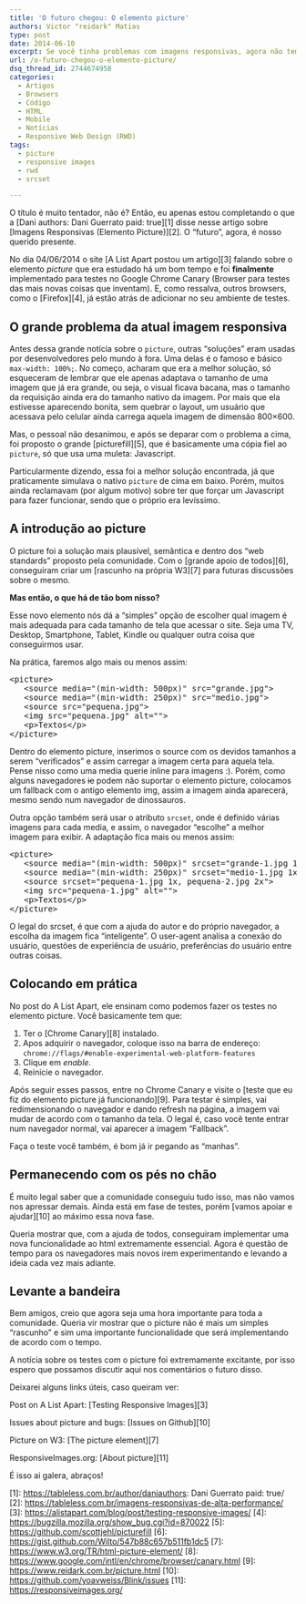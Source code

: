 ```yaml
---
title: 'O futuro chegou: O elemento picture'
authors: Victor "reidark" Matias
type: post
date: 2014-06-10
excerpt: Se você tinha problemas com imagens responsivas, agora não tem mais...
url: /o-futuro-chegou-o-elemento-picture/
dsq_thread_id: 2744674958
categories:
  - Artigos
  - Browsers
  - Código
  - HTML
  - Mobile
  - Notícias
  - Responsive Web Design (RWD)
tags:
  - picture
  - responsive images
  - rwd
  - srcset

---
```

O título é muito tentador, não é? Então, eu apenas estou completando o que a [Dani authors: Dani Guerrato
paid: true][1] disse nesse artigo sobre [Imagens Responsivas (Elemento Picture)][2]. O &#8220;futuro&#8221;, agora, é nosso querido presente.

No dia 04/06/2014 o site [A List Apart postou um artigo][3] falando sobre o elemento _picture_ que era estudado há um bom tempo e foi **finalmente** implementado para testes no Google Chrome Canary (Browser para testes das mais novas coisas que inventam). E, como ressalva, outros browsers, como o [Firefox][4], já estão atrás de adicionar no seu ambiente de testes.

## O grande problema da atual imagem responsiva

Antes dessa grande notícia sobre o `picture`, outras &#8220;soluções&#8221; eram usadas por desenvolvedores pelo mundo à fora. Uma delas é o famoso e básico `max-width: 100%;`. No começo, acharam que era a melhor solução, só esqueceram de lembrar que ele apenas adaptava o tamanho de uma imagem que já era grande, ou seja, o visual ficava bacana, mas o tamanho da requisição ainda era do tamanho nativo da imagem. Por mais que ela estivesse aparecendo bonita, sem quebrar o layout, um usuário que acessava pelo celular ainda carrega aquela imagem de dimensão 800&#215;600.

Mas, o pessoal não desanimou, e após se deparar com o problema a cima, foi proposto o grande [picturefill][5], que é basicamente uma cópia fiel ao `picture`, só que usa uma muleta: Javascript.

Particularmente dizendo, essa foi a melhor solução encontrada, já que praticamente simulava o nativo `picture` de cima em baixo. Porém, muitos ainda reclamavam (por algum motivo) sobre ter que forçar um Javascript para fazer funcionar, sendo que o próprio era levíssimo. 

## A introdução ao picture

O picture foi a solução mais plausível, semântica e dentro dos &#8220;web standards&#8221; proposto pela comunidade. Com o [grande apoio de todos][6], conseguiram criar um [rascunho na própria W3][7] para futuras discussões sobre o mesmo.

**Mas então, o que há de tão bom nisso?**

Esse novo elemento nós dá a &#8220;simples&#8221; opção de escolher qual imagem é mais adequada para cada tamanho de tela que acessar o site. Seja uma TV, Desktop, Smartphone, Tablet, Kindle ou qualquer outra coisa que conseguirmos usar. 

Na prática, faremos algo mais ou menos assim:

<pre class="lang-html">&lt;picture&gt;
   &lt;source media="(min-width: 500px)" src="grande.jpg"&gt;
   &lt;source media="(min-width: 250px)" src="medio.jpg"&gt;
   &lt;source src="pequena.jpg"&gt;
   &lt;img src="pequena.jpg" alt=""&gt;
   &lt;p&gt;Textos&lt;/p&gt;
&lt;/picture&gt;
</pre>

Dentro do elemento picture, inserimos o source com os devidos tamanhos a serem &#8220;verificados&#8221; e assim carregar a imagem certa para aquela tela. Pense nisso como uma media querie inline para imagens :). Porém, como alguns navegadores <del>ie</del> podem não suportar o elemento picture, colocamos um fallback com o antigo elemento img, assim a imagem ainda aparecerá, mesmo sendo num navegador de dinossauros.

Outra opção também será usar o atributo `srcset`, onde é definido várias imagens para cada media, e assim, o navegador &#8220;escolhe&#8221; a melhor imagem para exibir. A adaptação fica mais ou menos assim:

<pre class="lang-html">&lt;picture&gt;
   &lt;source media="(min-width: 500px)" srcset="grande-1.jpg 1x, grande-2.jpg 2x"&gt;
   &lt;source media="(min-width: 250px)" srcset="medio-1.jpg 1x, medio-2.jpg 2x"&gt;
   &lt;source srcset="pequena-1.jpg 1x, pequena-2.jpg 2x"&gt;
   &lt;img src="pequena-1.jpg" alt=""&gt;
   &lt;p&gt;Textos&lt;/p&gt;
&lt;/picture&gt;
</pre>

O legal do srcset, é que com a ajuda do autor e do próprio navegador, a escolha da imagem fica &#8220;inteligente&#8221;. O user-agent analisa a conexão do usuário, questões de experiência de usuário, preferências do usuário entre outras coisas.

## Colocando em prática

No post do A List Apart, ele ensinam como podemos fazer os testes no elemento picture. Você basicamente tem que: 

  1. Ter o [Chrome Canary][8] instalado.
  2. Apos adquirir o navegador, coloque isso na barra de endereço: `chrome://flags/#enable-experimental-web-platform-features`
  3. Clique em _enable_.
  4. Reinicie o navegador.

Após seguir esses passos, entre no Chrome Canary e visite o [teste que eu fiz do elemento picture já funcionando][9]. Para testar é simples, vai redimensionando o navegador e dando refresh na página, a imagem vai mudar de acordo com o tamanho da tela. O legal é, caso você tente entrar num navegador normal, vai aparecer a imagem &#8220;Fallback&#8221;.

Faça o teste você também, é bom já ir pegando as &#8220;manhas&#8221;.

## Permanecendo com os pés no chão

É muito legal saber que a comunidade conseguiu tudo isso, mas não vamos nos apressar demais. Ainda está em fase de testes, porém [vamos apoiar e ajudar][10] ao máximo essa nova fase. 

Queria mostrar que, com a ajuda de todos, conseguiram implementar uma nova funcionalidade ao html extremamente essencial. Agora é questão de tempo para os navegadores mais novos irem experimentando e levando a ideia cada vez mais adiante.

## Levante a bandeira

Bem amigos, creio que agora seja uma hora importante para toda a comunidade. Queria vir mostrar que o picture não é mais um simples &#8220;rascunho&#8221; e sim uma importante funcionalidade que será implementando de acordo com o tempo.

A notícia sobre os testes com o picture foi extremamente excitante, por isso espero que possamos discutir aqui nos comentários o futuro disso.

Deixarei alguns links úteis, caso queiram ver:

Post on A List Apart: [Testing Responsive Images][3]
  
Issues about picture and bugs: [Issues on Github][10]
  
Picture on W3: [The picture element][7]
  
ResponsiveImages.org: [About picture][11]

É isso ai galera, abraços!

 [1]: https://tableless.com.br/author/daniauthors: Dani Guerrato
paid: true/
 [2]: https://tableless.com.br/imagens-responsivas-de-alta-performance/
 [3]: https://alistapart.com/blog/post/testing-responsive-images/
 [4]: https://bugzilla.mozilla.org/show_bug.cgi?id=870022
 [5]: https://github.com/scottjehl/picturefill
 [6]: https://gist.github.com/Wilto/547b88c657b511fb1dc5
 [7]: https://www.w3.org/TR/html-picture-element/
 [8]: https://www.google.com/intl/en/chrome/browser/canary.html
 [9]: https://www.reidark.com.br/picture.html
 [10]: https://github.com/yoavweiss/Blink/issues
 [11]: https://responsiveimages.org/